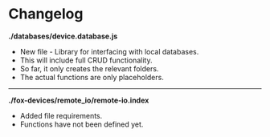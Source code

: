 # Changelog

**./databases/device.database.js**
* New file - Library for interfacing with local databases.
* This will include full CRUD functionality.
* So far, it only creates the relevant folders.
* The actual functions are only placeholders.

---

**./fox-devices/remote_io/remote-io.index**
* Added file requirements.
* Functions have not been defined yet.